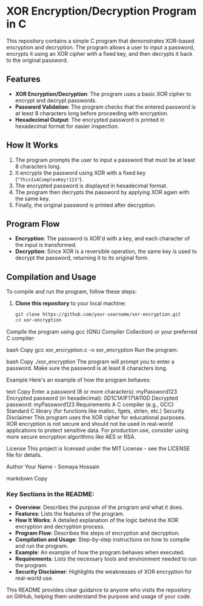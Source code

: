 # XOR Encryption/Decryption Program in C

This repository contains a simple C program that demonstrates XOR-based encryption and decryption. The program allows a user to input a password, encrypts it using an XOR cipher with a fixed key, and then decrypts it back to the original password.

## Features
- **XOR Encryption/Decryption**: The program uses a basic XOR cipher to encrypt and decrypt passwords.
- **Password Validation**: The program checks that the entered password is at least 8 characters long before proceeding with encryption.
- **Hexadecimal Output**: The encrypted password is printed in hexadecimal format for easier inspection.

## How It Works

1. The program prompts the user to input a password that must be at least 8 characters long.
2. It encrypts the password using XOR with a fixed key (`"ThisIsAComplexKey!123"`).
3. The encrypted password is displayed in hexadecimal format.
4. The program then decrypts the password by applying XOR again with the same key.
5. Finally, the original password is printed after decryption.

## Program Flow

- **Encryption**: The password is XOR'd with a key, and each character of the input is transformed.
- **Decryption**: Since XOR is a reversible operation, the same key is used to decrypt the password, returning it to its original form.

## Compilation and Usage

To compile and run the program, follow these steps:

1. **Clone this repository** to your local machine:

   ```bash
   git clone https://github.com/your-username/xor-encryption.git
   cd xor-encryption
Compile the program using gcc (GNU Compiler Collection) or your preferred C compiler:

bash
Copy
gcc xor_encryption.c -o xor_encryption
Run the program:

bash
Copy
./xor_encryption
The program will prompt you to enter a password. Make sure the password is at least 8 characters long.

Example
Here's an example of how the program behaves:

text
Copy
Enter a password (8 or more characters): myPassword123
Encrypted password (in hexadecimal): 0D1C1A1F171A110D
Decrypted password: myPassword123
Requirements
A C compiler (e.g., GCC)
Standard C library (for functions like malloc, fgets, strlen, etc.)
Security Disclaimer
This program uses the XOR cipher for educational purposes. XOR encryption is not secure and should not be used in real-world applications to protect sensitive data. For production use, consider using more secure encryption algorithms like AES or RSA.

License
This project is licensed under the MIT License - see the LICENSE file for details.

Author
Your Name - Somaya Hossain

markdown
Copy

### Key Sections in the README:
- **Overview**: Describes the purpose of the program and what it does.
- **Features**: Lists the features of the program.
- **How It Works**: A detailed explanation of the logic behind the XOR encryption and decryption process.
- **Program Flow**: Describes the steps of encryption and decryption.
- **Compilation and Usage**: Step-by-step instructions on how to compile and run the program.
- **Example**: An example of how the program behaves when executed.
- **Requirements**: Lists the necessary tools and environment needed to run the program.
- **Security Disclaimer**: Highlights the weaknesses of XOR encryption for real-world use.

This README provides clear guidance to anyone who visits the repository on GitHub, helping them understand the purpose and usage of your code.



